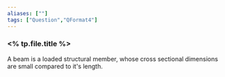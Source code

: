 ```yaml
---
aliases: [""]
tags: ["Question","QFormat4"]
---
```

### <% tp.file.title %>
A beam is a loaded structural member, whose cross sectional dimensions are small compared to it's length.